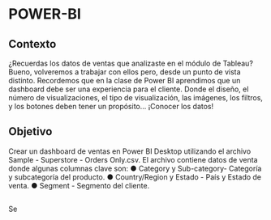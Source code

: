 # POWER-BI
## Contexto
¿Recuerdas los datos de ventas que analizaste en el módulo de Tableau? Bueno,
volveremos a trabajar con ellos pero, desde un punto de vista distinto. Recordemos que en
la clase de Power BI aprendimos que un dashboard debe ser una experiencia para el
cliente. Donde el diseño, el número de visualizaciones, el tipo de visualización, las
imágenes, los filtros, y los botones deben tener un propósito… ¡Conocer los datos!
## Objetivo
Crear un dashboard de ventas en Power BI Desktop utilizando el archivo Sample -
Superstore - Orders Only.csv. El archivo contiene datos de venta donde algunas columnas
clave son:
● Category y Sub-category- Categoría y subcategoría del producto.
● Country/Region y Estado - País y Estado de venta.
● Segment - Segmento del cliente.

## 
Se 
